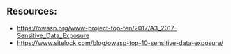 ## Resources:

- https://owasp.org/www-project-top-ten/2017/A3_2017-Sensitive_Data_Exposure
- https://www.sitelock.com/blog/owasp-top-10-sensitive-data-exposure/